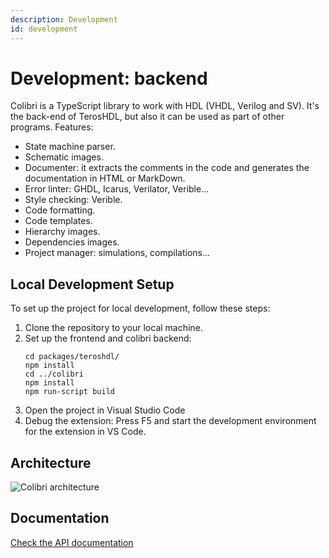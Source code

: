 ```yaml
---
description: Development
id: development
---
```


# Development: backend

Colibri is a TypeScript library to work with HDL (VHDL, Verilog and SV). It's the back-end of TerosHDL, but also it can be used as part of other programs. Features:

- State machine parser.
- Schematic images.
- Documenter: it extracts the comments in the code and generates the documentation in HTML or MarkDown.
- Error linter: GHDL, Icarus, Verilator, Verible...
- Style checking: Verible.
- Code formatting.
- Code templates.
- Hierarchy images.
- Dependencies images.
- Project manager: simulations, compilations...


## Local Development Setup

 To set up the project for local development, follow these steps:
1. Clone the repository to your local machine.
2. Set up the frontend and colibri backend:
   ```
   cd packages/teroshdl/
   npm install
   cd ../colibri
   npm install
   npm run-script build
   ```
3. Open the project in Visual Studio Code
4. Debug the extension:
Press F5 and start the development environment for the extension in VS Code.


 ## Architecture

<p align="center">

![Colibri architecture](/img/colibri.png) 
</p>

 ## Documentation

[Check the API documentation](https://terostechnology.github.io/colibri/api-doc/index.html)
